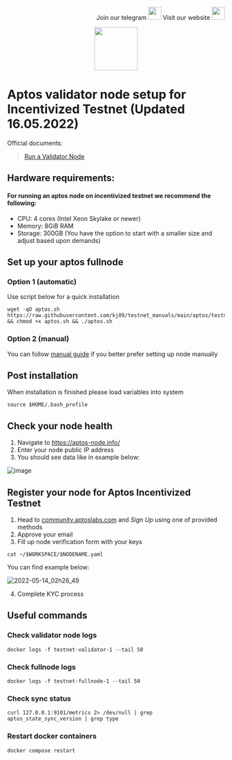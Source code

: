 <p style="font-size:14px" align="right">
Join our telegram <a href="https://t.me/kjnotes" target="_blank"><img src="https://user-images.githubusercontent.com/50621007/168689534-796f181e-3e4c-43a5-8183-9888fc92cfa7.png" width="30"/></a>
Visit our website <a href="https://kjnodes.com/" target="_blank"><img src="https://user-images.githubusercontent.com/50621007/168689709-7e537ca6-b6b8-4adc-9bd0-186ea4ea4aed.png" width="30"/></a>
</p>

<p align="center">
  <img width="100" height="auto" src="https://user-images.githubusercontent.com/50621007/165930080-4f541b46-1ae3-461c-acc9-de72d7ab93b7.png">
</p>

# Aptos validator node setup for Incentivized Testnet (Updated 16.05.2022)
Official documents:
> [Run a Validator Node](https://aptos.dev/tutorials/validator-node/intro)

## Hardware requirements:
#### For running an aptos node on incentivized testnet we recommend the following:
- CPU: 4 cores (Intel Xeon Skylake or newer)
- Memory: 8GiB RAM
- Storage: 300GB (You have the option to start with a smaller size and adjust based upon demands)

## Set up your aptos fullnode
### Option 1 (automatic)
Use script below for a quick installation
```
wget -qO aptos.sh https://raw.githubusercontent.com/kj89/testnet_manuals/main/aptos/testnet/aptos.sh && chmod +x aptos.sh && ./aptos.sh
```

### Option 2 (manual)
You can follow [manual guide](https://github.com/kj89/testnet_manuals/blob/main/aptos/testnet/manual_install.md) if you better prefer setting up node manually

## Post installation
When installation is finished please load variables into system
```
source $HOME/.bash_profile
```

## Check your node health
1. Navigate to https://aptos-node.info/
2. Enter your node public IP address
3. You should see data like in example below:

![image](https://user-images.githubusercontent.com/50621007/168446824-2be781b5-1288-48cb-a9e9-0e2ea922be5c.png)

## Register your node for Aptos Incentivized Testnet
1. Head to [community.aptoslabs.com](https://community.aptoslabs.com) and *Sign Up* using one of provided methods
2. Approve your email
3. Fill up node verification form with your keys
```
cat ~/$WORKSPACE/$NODENAME.yaml
```

You can find example below:

![2022-05-14_02h26_49](https://user-images.githubusercontent.com/50621007/168401158-72557d7e-fb9b-4b49-a44b-a9161c2624e5.png)

4. Complete KYC process

## Useful commands
### Check validator node logs
```
docker logs -f testnet-validator-1 --tail 50
```

### Check fullnode logs
```
docker logs -f testnet-fullnode-1 --tail 50
```

### Check sync status
```
curl 127.0.0.1:9101/metrics 2> /dev/null | grep aptos_state_sync_version | grep type
```

### Restart docker containers
```
docker compose restart
```
